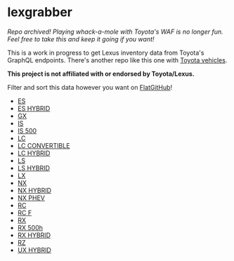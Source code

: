 # lexgrabber

*Repo archived! Playing whack-a-mole with Toyota's WAF is no longer fun. Feel free to take this and keep it going if you want!*

This is a work in progress to get Lexus inventory data from Toyota's GraphQL endpoints.
There's another repo like this one with [Toyota vehicles](https://github.com/ponickkhan/yotagrabber).

**This project is not affiliated with or endorsed by Toyota/Lexus.**

Filter and sort this data however you want on [FlatGitHub](https://githubnext.com/projects/flat-data)!

- [ES](https://flatgithub.com/ponickkhan/lexgrabber?filename=output/ES.csv)
- [ES HYBRID](https://flatgithub.com/ponickkhan/lexgrabber?filename=output/ESH.csv)
- [GX](https://flatgithub.com/ponickkhan/lexgrabber?filename=output/GX.csv)
- [IS](https://flatgithub.com/ponickkhan/lexgrabber?filename=output/IS.csv)
- [IS 500](https://flatgithub.com/ponickkhan/lexgrabber?filename=output/IS500.csv)
- [LC](https://flatgithub.com/ponickkhan/lexgrabber?filename=output/LC.csv)
- [LC CONVERTIBLE](https://flatgithub.com/ponickkhan/lexgrabber?filename=output/LCCV.csv)
- [LC HYBRID](https://flatgithub.com/ponickkhan/lexgrabber?filename=output/LCH.csv)
- [LS](https://flatgithub.com/ponickkhan/lexgrabber?filename=output/LS.csv)
- [LS HYBRID](https://flatgithub.com/ponickkhan/lexgrabber?filename=output/LSH.csv)
- [LX](https://flatgithub.com/ponickkhan/lexgrabber?filename=output/LX.csv)
- [NX](https://flatgithub.com/ponickkhan/lexgrabber?filename=output/NX.csv)
- [NX HYBRID](https://flatgithub.com/ponickkhan/lexgrabber?filename=output/NXH.csv)
- [NX PHEV](https://flatgithub.com/ponickkhan/lexgrabber?filename=output/NXPHEV.csv)
- [RC](https://flatgithub.com/ponickkhan/lexgrabber?filename=output/RC.csv)
- [RC F](https://flatgithub.com/ponickkhan/lexgrabber?filename=output/RCF.csv)
- [RX](https://flatgithub.com/ponickkhan/lexgrabber?filename=output/RX.csv)
- [RX 500h](https://flatgithub.com/ponickkhan/lexgrabber?filename=output/RX500H.csv)
- [RX HYBRID](https://flatgithub.com/ponickkhan/lexgrabber?filename=output/RXH.csv)
- [RZ](https://flatgithub.com/ponickkhan/lexgrabber?filename=output/RZ.csv)
- [UX HYBRID](https://flatgithub.com/ponickkhan/lexgrabber?filename=output/UXH.csv)

